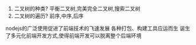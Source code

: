 1. 二叉树的种类?
平衡二叉树,完美完全二叉树,搜索二叉树
2. 二叉树的遍历?
前序,中序,后序

nodejs的广泛使用促进了前端技术的飞速发展
各种打包、构建工具应运而生
诞生了多元化前端开发方式,使得前端开发可以脱离整个后端环境